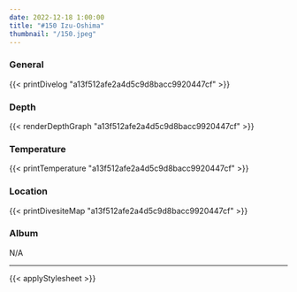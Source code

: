 ```yaml
---
date: 2022-12-18 1:00:00
title: "#150 Izu-Oshima"
thumbnail: "/150.jpeg"
---
```


### General

{{< printDivelog "a13f512afe2a4d5c9d8bacc9920447cf" >}}

### Depth

{{< renderDepthGraph "a13f512afe2a4d5c9d8bacc9920447cf" >}}

### Temperature

{{< printTemperature "a13f512afe2a4d5c9d8bacc9920447cf" >}}

### Location

{{< printDivesiteMap "a13f512afe2a4d5c9d8bacc9920447cf" >}}

### Album

N/A

---

{{< applyStylesheet >}}
